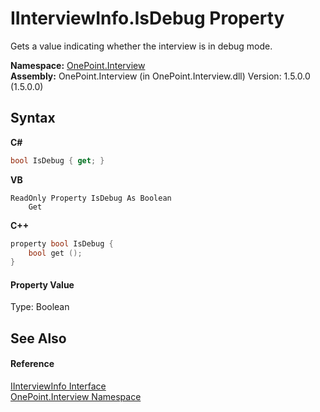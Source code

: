 # IInterviewInfo.IsDebug Property 
 

Gets a value indicating whether the interview is in debug mode.

**Namespace:**&nbsp;<a href="N_OnePoint_Interview">OnePoint.Interview</a><br />**Assembly:**&nbsp;OnePoint.Interview (in OnePoint.Interview.dll) Version: 1.5.0.0 (1.5.0.0)

## Syntax

**C#**<br />
``` C#
bool IsDebug { get; }
```

**VB**<br />
``` VB
ReadOnly Property IsDebug As Boolean
	Get
```

**C++**<br />
``` C++
property bool IsDebug {
	bool get ();
}
```


#### Property Value
Type: Boolean

## See Also


#### Reference
<a href="T_OnePoint_Interview_IInterviewInfo">IInterviewInfo Interface</a><br /><a href="N_OnePoint_Interview">OnePoint.Interview Namespace</a><br />